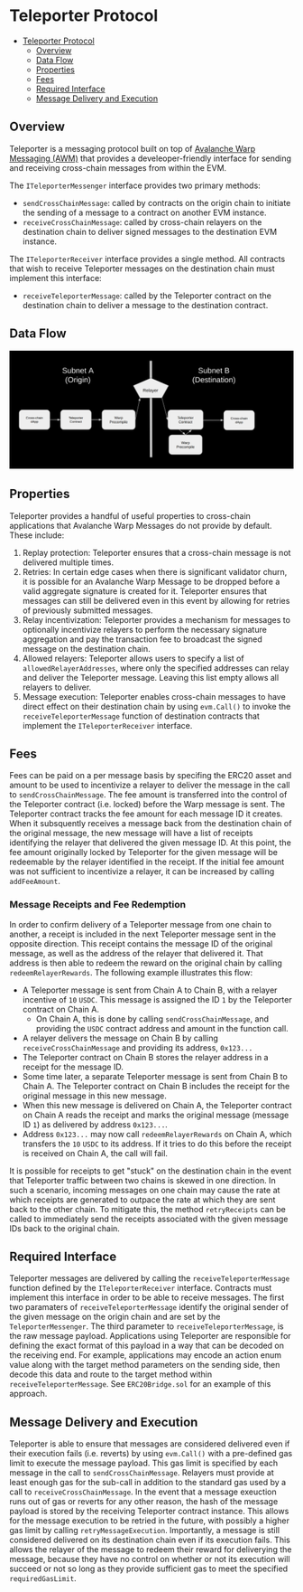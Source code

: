 # Teleporter Protocol

- [Teleporter Protocol](#teleporter-protocol)
  - [Overview](#overview)
  - [Data Flow](#data-flow)
  - [Properties](#properties)
  - [Fees](#fees)
  - [Required Interface](#required-interface)
  - [Message Delivery and Execution](#message-delivery-and-execution)


## Overview
Teleporter is a messaging protocol built on top of [Avalanche Warp Messaging (AWM)](https://docs.avax.network/learn/avalanche/awm) that provides a develeoper-friendly interface for sending and receiving cross-chain messages from within the EVM.

The `ITeleporterMessenger` interface provides two primary methods:
- `sendCrossChainMessage`: called by contracts on the origin chain to initiate the sending of a message to a contract on another EVM instance.
- `receiveCrossChainMessage`: called by cross-chain relayers on the destination chain to deliver signed messages to the destination EVM instance.

The `ITeleporterReceiver` interface provides a single method. All contracts that wish to receive Teleporter messages on the destination chain must implement this interface:
- `receiveTeleporterMessage`: called by the Teleporter contract on the destination chain to deliver a message to the destination contract.

## Data Flow
<div align="center">
  <img src="../../../resources/TeleporterDataFlowDiagram.png?raw=true">
</div>

## Properties
Teleporter provides a handful of useful properties to cross-chain applications that Avalanche Warp Messages do not provide by default. These include:

1. Replay protection: Teleporter ensures that a cross-chain message is not delivered multiple times.
2. Retries: In certain edge cases when there is significant validator churn, it is possible for an Avalanche Warp Message to be dropped before a valid aggregate signature is created for it. Teleporter ensures that messages can still be delivered even in this event by allowing for retries of previously submitted messages.
3. Relay incentivization: Teleporter provides a mechanism for messages to optionally incentivize relayers to perform the necessary signature aggregation and pay the transaction fee to broadcast the signed message on the destination chain.
4. Allowed relayers: Teleporter allows users to specify a list of `allowedRelayerAddresses`, where only the specified addresses can relay and deliver the Teleporter message. Leaving this list empty allows all relayers to deliver.
5. Message execution: Teleporter enables cross-chain messages to have direct effect on their destination chain by using `evm.Call()` to invoke the `receiveTeleporterMessage` function of destination contracts that implement the `ITeleporterReceiver` interface.

## Fees
Fees can be paid on a per message basis by specifing the ERC20 asset and amount to be used to incentivize a relayer to deliver the message in the call to `sendCrossChainMessage`. The fee amount is transferred into the control of the Teleporter contract (i.e. locked) before the Warp message is sent. The Teleporter contract tracks the fee amount for each message ID it creates. When it subsquently receives a message back from the destination chain of the original message, the new message will have a list of receipts identifying the relayer that delivered the given message ID. At this point, the fee amount originally locked by Teleporter for the given message will be redeemable by the relayer identified in the receipt. If the initial fee amount was not sufficient to incentivize a relayer, it can be increased by calling `addFeeAmount`.

 ### Message Receipts and Fee Redemption
In order to confirm delivery of a Teleporter message from one chain to another, a receipt is included in the next Teleporter message sent in the opposite direction. This receipt contains the message ID of the original message, as well as the address of the relayer that delivered it. That address is then able to redeem the reward on the original chain by calling `redeemRelayerRewards`. The following example illustrates this flow:
- A Teleporter message is sent from Chain A to Chain B, with a relayer incentive of `10` `USDC`. This message is assigned the ID `1` by the Teleporter contract on Chain A.
  - On Chain A, this is done by calling `sendCrossChainMessage`, and providing the `USDC` contract address and amount in the function call.
- A relayer delivers the message on Chain B by calling `receiveCrossChainMessage` and providing its address, `0x123...`
- The Teleporter contract on Chain B stores the relayer address in a receipt for the message ID.
- Some time later, a separate Teleporter message is sent from Chain B to Chain A. The Teleporter contract on Chain B includes the receipt for the original message in this new message.
- When this new message is delivered on Chain A, the Teleporter contract on Chain A reads the receipt and marks the original message (message ID `1`) as delivered by address `0x123...`.
- Address `0x123...` may now call `redeemRelayerRewards` on Chain A, which transfers the `10` `USDC` to its address. If it tries to do this before the receipt is received on Chain A, the call will fail.

It is possible for receipts to get "stuck" on the destination chain in the event that Teleporter traffic between two chains is skewed in one direction. In such a scenario, incoming messages on one chain may cause the rate at which receipts are generated to outpace the rate at which they are sent back to the other chain. To mitigate this, the method `retryReceipts` can be called to immediately send the receipts associated with the given message IDs back to the original chain.

## Required Interface
Teleporter messages are delivered by calling the `receiveTeleporterMessage` function defined by the `ITeleporterReceiver` interface. Contracts must implement this interface in order to be able to receive messages. The first two paramaters of `receiveTeleporterMessage` identify the original sender of the given message on the origin chain and are set by the `TeleporterMessenger`. The third parameter to `receiveTeleporterMessage`, is the raw message payload. Applications using Teleporter are responsible for defining the exact format of this payload in a way that can be decoded on the receiving end. For example, applications may encode an action enum value along with the target method parameters on the sending side, then decode this data and route to the target method within `receiveTeleporterMessage`. See `ERC20Bridge.sol` for an example of this approach.

## Message Delivery and Execution
Teleporter is able to ensure that messages are considered delivered even if their execution fails (i.e. reverts) by using `evm.Call()` with a pre-defined gas limit to execute the message payload. This gas limit is specified by each message in the call to `sendCrossChainMessage`. Relayers must provide at least enough gas for the sub-call in addition to the standard gas used by a call to `receiveCrossChainMessage`. In the event that a message exeuction runs out of gas or reverts for any other reason, the hash of the message payload is stored by the receiving Teleporter contract instance. This allows for the message execution to be retried in the future, with possibly a higher gas limit by calling `retryMessageExecution`. Importantly, a message is still considered delivered on its destination chain even if its execution fails. This allows the relayer of the message to redeem their reward for deliverying the message, because they have no control on whether or not its execution will succeed or not so long as they provide sufficient gas to meet the specified `requiredGasLimit`.
